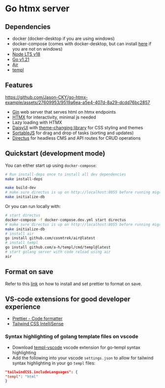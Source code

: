 # Go htmx server

## Dependencies

* docker (docker-desktop if you are using windows)
* docker-compose (comes with docker-desktop, but can install [here](https://docs.docker.com/compose/install/standalone/) if you are not on windows)
* [Node LTS v18](https://nodejs.org/en/download)
* [Go v1.21](https://go.dev/doc/install)
* [Air](https://github.com/cosmtrek/air)
* [templ](https://github.com/a-h/templ)

## Features

https://github.com/Jason-CKY/go-htmx-example/assets/27609953/9519a6ea-a5e4-407d-8a29-dcdd76bc2857

* [Gin](https://gin-gonic.com/) web server that serves html on htmx endpoints
* [HTMX](https://htmx.org/) for interactivity, minimal js needed
* Lazy loading with HTMX
* [DaisyUI](daisyui.com/) with [theme-changing library](https://github.com/saadeghi/theme-change) for CSS styling and themes
* [SortableJS](https://github.com/SortableJS/Sortable) for drag and drop of tasks (sorting and updates)
* [Directus](https://directus.io/) for headless CMS and API routes for CRUD operations

## Quickstart (development mode)

You can either start up using `docker-compose`:

```sh
# Run install-deps once to install all dev dependencies
make install-deps 
```

```sh
make build-dev
# make sure directus is up on http://localhost:8055 before running migrations for directus
make initialize-db
```

Or you can run locally with:

```sh
# start directus
docker-compose -f docker-compose.dev.yml start directus
# make sure directus is up on http://localhost:8055 before running migrations for directus
make initialize-db
# install air
go install github.com/cosmtrek/air@latest
# install templ
go install github.com/a-h/templ/cmd/templ@latest
# start golang server with code reload using air
air
```

## Format on save

Refer to this [link](https://www.digitalocean.com/community/tutorials/how-to-format-code-with-prettier-in-visual-studio-code) on how to install and set prettier to format on save.

## VS-code extensions for good developer experience

* [Prettier - Code formatter](https://marketplace.visualstudio.com/items?itemName=esbenp.prettier-vscode)
* [Tailwind CSS IntelliSense](https://marketplace.visualstudio.com/items?itemName=bradlc.vscode-tailwindcss)

### Syntax highlighting of golang template files on vscode

* Download [templ-vscode](https://marketplace.visualstudio.com/items?itemName=a-h.templ) vscode extension for go-templ syntax highlighting
* Add the following into your vscode `settings.json` to allow for tailwind syntax highlighting in your go `templ` files:

```json
"tailwindCSS.includeLanguages": {
"templ": "html"
}
```
